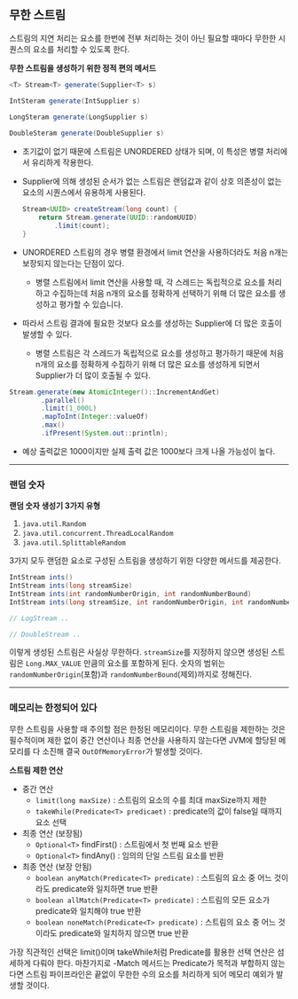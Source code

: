 ## 무한 스트림

스트림의 지연 처리는 요소를 한번에 전부 처리하는 것이 아닌 필요할 때마다 무한한 시퀀스의 요소를 처리할 수 있도록 한다.

**무한 스트림을 생성하기 위한 정적 편의 메서드**
```java
<T> Stream<T> generate(Supplier<T> s)

IntSteram generate(IntSupplier s)

LongSteram generate(LongSupplier s)
        
DoubleSteram generate(DoubleSupplier s)
```

- 초기값이 없기 때문에 스트림은 UNORDERED 상태가 되며, 이 특성은 병렬 처리에서 유리하게 작용한다.
- Supplier에 의해 생성된 순서가 없는 스트림은 랜덤값과 같이 상호 의존성이 없는 요소의 시퀀스에서 유용하게 사용된다.
    ```java
    Stream<UUID> createStream(long count) {
        return Stream.generate(UUID::randomUUID)
            .limit(count);
    }
    ```
  

- UNORDERED 스트림의 경우 병렬 환경에서 limit 연산을 사용하더라도 처음 n개는 보장되지 않는다는 단점이 있다.
  - 병렬 스트림에서 limit 연산을 사용할 때, 각 스레드는 독립적으로 요소를 처리하고 수집하는데 처음 n개의 요소를 정확하게 선택하기 위해 더 많은 요소를 생성하고 평가할 수 있습니다.
- 따라서 스트림 결과에 필요한 것보다 요소를 생성하는 Supplier에 더 많은 호출이 발생할 수 있다.
  - 병렬 스트림은 각 스레드가 독립적으로 요소를 생성하고 평가하기 때문에 처음 n개의 요소를 정확하게 수집하기 위해 더 많은 요소를 생성하게 되면서 Supplier가 더 많이 호출될 수 있다.
```java
Stream.generate(new AtomicInteger()::IncrementAndGet)
        .parallel()
        .limit(1_000L)
        .mapToInt(Integer::valueOf)
        .max()
        .ifPresent(System.out::println);
```
- 예상 출력값은 1000이지만 실제 출력 값은 1000보다 크게 나올 가능성이 높다.

---

### 랜덤 숫자
**랜덤 숫자 생성기 3가지 유형**
1. `java.util.Random`
2. `java.util.concurrent.ThreadLocalRandom`
3. `java.util.SplittableRandom`

3가지 모두 랜덤한 요소로 구성된 스트림을 생성하기 위한 다양한 메서드를 제공한다.
```java
IntStream ints()
IntStream ints(long streamSize)
IntStream ints(int randomNumberOrigin, int randomNumberBound)
IntStream ints(long streamSize, int randomNumberOrigin, int randomNumberBoord)

// LogStream ..

// DoubleStream ..

```

이렇게 생성된 스트림은 사실상 무한하다. `streamSize`를 지정하지 않으면 생성된 스트림은 `Long.MAX_VALUE` 만큼의 요소를 포함하게 된다. 숫자의 범위는 `randomNumberOrigin`(포함)과 `randomNumberBound`(제외)까지로 정해진다.

---

### 메모리는 한정되어 있다
무한 스트림을 사용할 때 주의할 점은 한정된 메모리이다. 무한 스트림을 제한하는 것은 필수적이며 제한 없이 중간 연산이나 최종 연산을 사용하지 않는다면 JVM에 할당된 메모리를 다 소진해 결국 `OutOfMemoryError`가 발생할 것이다.

**스트림 제한 연산**
- 중간 연산
  - `limit(long maxSize)` : 스트림의 요소의 수를 최대 maxSize까지 제한
  - `takeWhile(Predicate<T> predicaet)` : predicate의 값이 false일 때까지 요소 선택
- 최종 연산 (보장됨)
  - `Optional<T>` findFirst() : 스트림에서 첫 번째 요소 반환
  - `Optional<T>` findAny() : 임의의 단일 스트림 요소를 반환
- 최종 연산 (보장 안됨)
  - `boolean anyMatch(Predicate<T> predicate)` : 스트림의 요소 중 어느 것이라도 predicate와 일치하면 true 반환 
  - `boolean allMatch(Predicate<T> predicate)` : 스트림의 모든 요소가 predicate와 일치해야 true 반환 
  - `boolean noneMatch(Predicate<T> predicate)` : 스트림의 요소 중 어느 것이라도 predicate와 일치하지 않으면 true 반환

가장 직관적인 선택은 limit()이며 takeWhile처럼 Predicate를 활용한 선택 연산은 섬세하게 다뤄야 한다. 마찬가지로 -Match 메서드는 Predicate가 목적과 부합하지 않는다면 스트림 파이프라인은 끝없이 무한한 수의 요소를 처리하게 되어 메모리 예외가 발생할 것이다. 